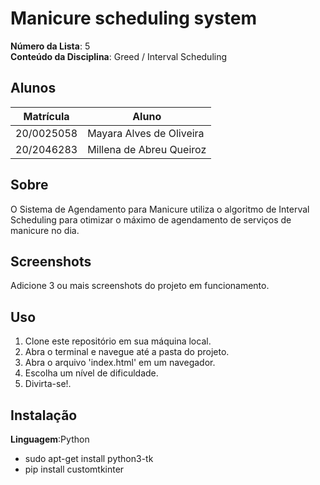 # Manicure scheduling system

**Número da Lista**: 5<br>
**Conteúdo da Disciplina**: Greed / Interval Scheduling <br>

## Alunos
|Matrícula | Aluno |
| -- | -- |
|20/0025058| Mayara Alves de Oliveira
|20/2046283| Millena de Abreu Queiroz

## Sobre 
O Sistema de Agendamento para Manicure utiliza o algoritmo de Interval Scheduling para otimizar o máximo de agendamento de serviços de manicure no dia.

## Screenshots
Adicione 3 ou mais screenshots do projeto em funcionamento.

## Uso 
1. Clone este repositório em sua máquina local.
2. Abra o terminal e navegue até a pasta do projeto.
3. Abra o arquivo 'index.html' em um navegador.
4. Escolha um nível de dificuldade.
5. Divirta-se!.
 
## Instalação 
**Linguagem**:Python <br>
- sudo apt-get install python3-tk
- pip install customtkinter




